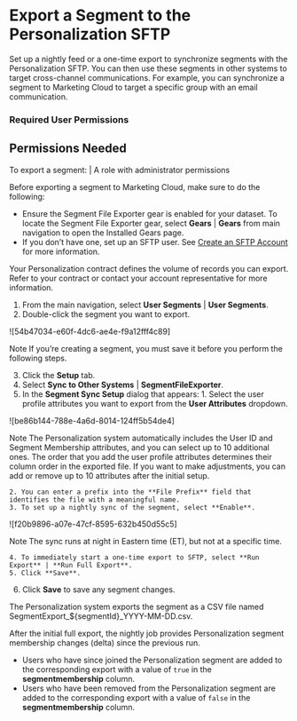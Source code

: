 

# Export a Segment to the Personalization SFTP

Set up a nightly feed or a one-time export to synchronize segments with the
Personalization SFTP. You can then use these segments in other systems to
target cross-channel communications. For example, you can synchronize a
segment to Marketing Cloud to target a specific group with an email
communication.

### Required User Permissions

Permissions Needed  
---  
To export a segment: | A role with administrator permissions  
  
Before exporting a segment to Marketing Cloud, make sure to do the following:

  * Ensure the Segment File Exporter gear is enabled for your dataset. To locate the Segment File Exporter gear, select **Gears** | **Gears** from main navigation to open the Installed Gears page.
  * If you don’t have one, set up an SFTP user. See [Create an SFTP Account](https://help.salesforce.com/s/articleView?id=sf.mc_pers_sftp_account_create.htm&language=en_US&type=5 "Send and receive data from an automated platform safely and securely using ETL Integration. After you create an SFTP account, add the credentials to your FTP client.") for more information.

Your Personalization contract defines the volume of records you can export.
Refer to your contract or contact your account representative for more
information.

  1. From the main navigation, select **User Segments** | **User Segments**.
  2. Double-click the segment you want to export.

![54b47034-e60f-4dc6-ae4e-f9a12fff4c89]

Note If you’re creating a segment, you must save it before you perform the
following steps.

  3. Click the **Setup** tab.
  4. Select **Sync to Other Systems** | **SegmentFileExporter**.
  5. In the **Segment Sync Setup** dialog that appears:
    1. Select the user profile attributes you want to export from the **User Attributes** dropdown.

![be86b144-788e-4a6d-8014-124ff5b54de4]

Note The Personalization system automatically includes the User ID and Segment
Membership attributes, and you can select up to 10 additional ones. The order
that you add the user profile attributes determines their column order in the
exported file. If you want to make adjustments, you can add or remove up to 10
attributes after the initial setup.

    2. You can enter a prefix into the **File Prefix** field that identifies the file with a meaningful name. 
    3. To set up a nightly sync of the segment, select **Enable**. 

![f20b9896-a07e-47cf-8595-632b450d55c5]

Note The sync runs at night in Eastern time (ET), but not at a specific time.

    4. To immediately start a one-time export to SFTP, select **Run Export** | **Run Full Export**.
    5. Click **Save**.
  6. Click **Save** to save any segment changes.

The Personalization system exports the segment as a CSV file named
SegmentExport_${segmentId}_YYYY-MM-DD.csv.

After the initial full export, the nightly job provides Personalization
segment membership changes (delta) since the previous run.

  * Users who have since joined the Personalization segment are added to the corresponding export with a value of `true` in the **segmentmembership** column.
  * Users who have been removed from the Personalization segment are added to the corresponding export with a value of `false` in the **segmentmembership** column.

